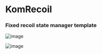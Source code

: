 # KomRecoil

### Fixed recoil state manager template

![image](https://user-images.githubusercontent.com/58357980/156556428-2f832671-23e8-4f4e-bc33-df6f728fbdab.png)

![image](https://user-images.githubusercontent.com/58357980/156556317-3d2ccaf7-fee0-48ac-b1a1-c8024e1a9670.png)
